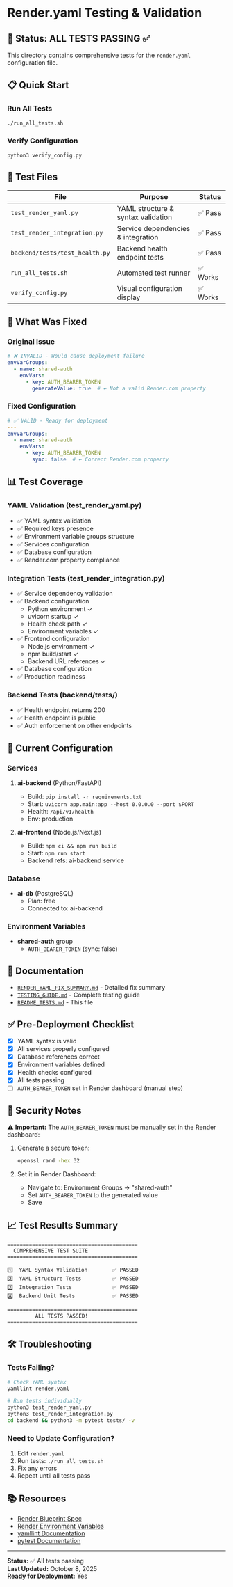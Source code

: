 # Render.yaml Testing & Validation

## 🎉 Status: ALL TESTS PASSING ✅

This directory contains comprehensive tests for the `render.yaml` configuration file.

## 📋 Quick Start

### Run All Tests
```bash
./run_all_tests.sh
```

### Verify Configuration
```bash
python3 verify_config.py
```

## 🧪 Test Files

| File | Purpose | Status |
|------|---------|--------|
| `test_render_yaml.py` | YAML structure & syntax validation | ✅ Pass |
| `test_render_integration.py` | Service dependencies & integration | ✅ Pass |
| `backend/tests/test_health.py` | Backend health endpoint tests | ✅ Pass |
| `run_all_tests.sh` | Automated test runner | ✅ Works |
| `verify_config.py` | Visual configuration display | ✅ Works |

## 🔧 What Was Fixed

### Original Issue
```yaml
# ❌ INVALID - Would cause deployment failure
envVarGroups:
  - name: shared-auth
    envVars:
      - key: AUTH_BEARER_TOKEN
        generateValue: true  # ← Not a valid Render.com property
```

### Fixed Configuration
```yaml
# ✅ VALID - Ready for deployment
---
envVarGroups:
  - name: shared-auth
    envVars:
      - key: AUTH_BEARER_TOKEN
        sync: false  # ← Correct Render.com property
```

## 📊 Test Coverage

### YAML Validation (test_render_yaml.py)
- ✅ YAML syntax validation
- ✅ Required keys presence
- ✅ Environment variable groups structure
- ✅ Services configuration
- ✅ Database configuration
- ✅ Render.com property compliance

### Integration Tests (test_render_integration.py)
- ✅ Service dependency validation
- ✅ Backend configuration
  - Python environment ✓
  - uvicorn startup ✓
  - Health check path ✓
  - Environment variables ✓
- ✅ Frontend configuration
  - Node.js environment ✓
  - npm build/start ✓
  - Backend URL references ✓
- ✅ Database configuration
- ✅ Production readiness

### Backend Tests (backend/tests/)
- ✅ Health endpoint returns 200
- ✅ Health endpoint is public
- ✅ Auth enforcement on other endpoints

## 🚀 Current Configuration

### Services
1. **ai-backend** (Python/FastAPI)
   - Build: `pip install -r requirements.txt`
   - Start: `uvicorn app.main:app --host 0.0.0.0 --port $PORT`
   - Health: `/api/v1/health`
   - Env: production

2. **ai-frontend** (Node.js/Next.js)
   - Build: `npm ci && npm run build`
   - Start: `npm run start`
   - Backend refs: ai-backend service

### Database
- **ai-db** (PostgreSQL)
  - Plan: free
  - Connected to: ai-backend

### Environment Variables
- **shared-auth** group
  - `AUTH_BEARER_TOKEN` (sync: false)

## 📝 Documentation

- [`RENDER_YAML_FIX_SUMMARY.md`](RENDER_YAML_FIX_SUMMARY.md) - Detailed fix summary
- [`TESTING_GUIDE.md`](TESTING_GUIDE.md) - Complete testing guide
- [`README_TESTS.md`](README_TESTS.md) - This file

## ✅ Pre-Deployment Checklist

- [x] YAML syntax is valid
- [x] All services properly configured
- [x] Database references correct
- [x] Environment variables defined
- [x] Health checks configured
- [x] All tests passing
- [ ] `AUTH_BEARER_TOKEN` set in Render dashboard (manual step)

## 🔐 Security Notes

⚠️ **Important:** The `AUTH_BEARER_TOKEN` must be manually set in the Render dashboard:

1. Generate a secure token:
   ```bash
   openssl rand -hex 32
   ```

2. Set it in Render Dashboard:
   - Navigate to: Environment Groups → "shared-auth"
   - Set `AUTH_BEARER_TOKEN` to the generated value
   - Save

## 📈 Test Results Summary

```
==========================================
  COMPREHENSIVE TEST SUITE
==========================================

1️⃣  YAML Syntax Validation        ✅ PASSED
2️⃣  YAML Structure Tests          ✅ PASSED
3️⃣  Integration Tests             ✅ PASSED
4️⃣  Backend Unit Tests            ✅ PASSED

==========================================
         ALL TESTS PASSED!
==========================================
```

## 🛠️ Troubleshooting

### Tests Failing?
```bash
# Check YAML syntax
yamllint render.yaml

# Run tests individually
python3 test_render_yaml.py
python3 test_render_integration.py
cd backend && python3 -m pytest tests/ -v
```

### Need to Update Configuration?
1. Edit `render.yaml`
2. Run tests: `./run_all_tests.sh`
3. Fix any errors
4. Repeat until all tests pass

## 📚 Resources

- [Render Blueprint Spec](https://render.com/docs/blueprint-spec)
- [Render Environment Variables](https://render.com/docs/environment-variables)
- [yamllint Documentation](https://yamllint.readthedocs.io/)
- [pytest Documentation](https://docs.pytest.org/)

---

**Status:** ✅ All tests passing  
**Last Updated:** October 8, 2025  
**Ready for Deployment:** Yes
